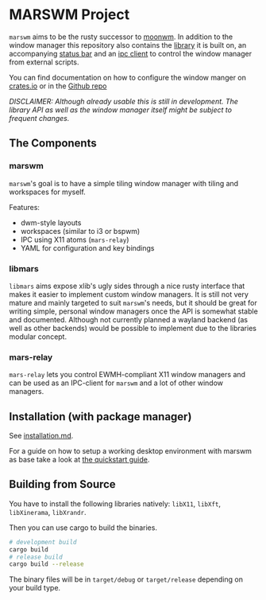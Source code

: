# MARSWM Project
`marswm` aims to be the rusty successor to [moonwm](https://github.com/jzbor/moonwm).
In addition to the window manager this repository also contains the [library](./libmars) it is built on, an accompanying [status bar](./marsbar) and an [ipc client](./mars-relay) to control the window manager from external scripts.

You can find documentation on how to configure the window manger on [crates.io](https://docs.rs/crate/marswm) or in the [Github repo](https://github.com/jzbor/marswm/tree/master/marswm/README.md)

*DISCLAIMER: Although already usable this is still in development. The library API as well as the window manager itself might be subject to frequent changes.*

## The Components

### marswm

`marswm`'s goal is to have a simple tiling window manager with tiling and workspaces for myself.

Features:
* dwm-style layouts
* workspaces (similar to i3 or bspwm)
* IPC using X11 atoms (`mars-relay`)
* YAML for configuration and key bindings

### libmars

`libmars` aims expose xlib's ugly sides through a nice rusty interface that makes it easier to implement custom window managers.
It is still not very mature and mainly targeted to suit `marswm`'s needs, but it should be great for writing simple, personal window managers once the API is somewhat stable and documented.
Although not currently planned a wayland backend (as well as other backends) would be possible to implement due to the libraries modular concept.

### mars-relay

`mars-relay` lets you control EWMH-compliant X11 window managers and can be used as an IPC-client for `marswm` and a lot of other window managers.


## Installation (with package manager)
See [installation.md](./docs/installation.md).

For a guide on how to setup a working desktop environment with marswm as base take a look at [the quickstart guide](https://jzbor.de/marswm/quickstart.html).


## Building from Source
You have to install the following libraries natively: `libX11`, `libXft`, `libXinerama`, `libXrandr`.

Then you can use cargo to build the binaries.

```sh
# development build
cargo build
# release build
cargo build --release
```

The binary files will be in `target/debug` or `target/release` depending on your build type.
